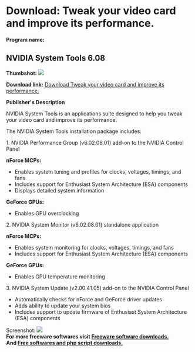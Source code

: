 # Download: Tweak your video card and improve its performance.

**Program name:**

## NVIDIA System Tools 6.08

  
**Thumbshot:** ![](http://www.freewarefiles.com/screenshot/nvidiasystools_md.jpg)   
  
**Download link:** [Download Tweak your video card and improve its performance.](http://freesoftwares.boysofts.com/NVIDIA-System-Tools_program_42827.html)  
  


**Publisher's Description**  
  


NVIDIA System Tools is an applications suite designed to help you tweak your video card and improve its performance. 

The NVIDIA System Tools installation package includes:

1\. NVIDIA Performance Group (v6.02.08.01) add-on to the NVIDIA Control Panel

**nForce MCPs:**

  * Enables system tuning and profiles for clocks, voltages, timings, and fans 
  * Includes support for Enthusiast System Architecture (ESA) components 
  * Displays detailed system information 

**GeForce GPUs:**

  * Enables GPU overclocking 

2\. NVIDIA System Monitor (v6.02.08.01) standalone application

**nForce MCPs:**

  * Enables system monitoring for clocks, voltages, timings, and fans 
  * Includes support for Enthusiast System Architecture (ESA) components 

**GeForce GPUs:**

  * Enables GPU temperature monitoring 

3\. NVIDIA System Update (v2.00.41.05) add-on to the NVIDIA Control Panel

  * Automatically checks for nForce and GeForce driver updates 
  * Adds ability to update your system bios 
  * Includes support to update firmware of Enthusiast System Architecture (ESA) components 

  
  
Screenshot: ![](http://www.freewarefiles.com/screenshot/nvidiasystools.jpg)   
**For more freeware softwares visit [Freeware software downloads.](http://freesoftwares.boysofts.com/)**   
**And [Free softwares and php script downloads.](http://www.boysofts.com/)**
